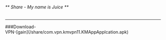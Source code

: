 ###### ** Share - My name is Juice **
<hr>
###Download-
<br>
VPN-[gain](/share/com.vpn.kmvpn11.KMAppApplcation.apk)

